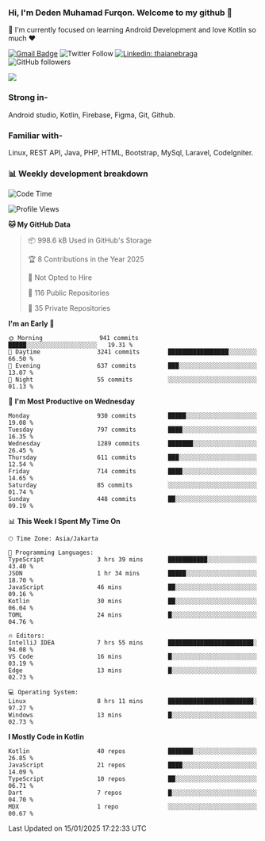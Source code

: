 ### Hi, I'm Deden Muhamad Furqon. Welcome to my github 👋

<!--
**furqoncreative/furqoncreative** is a ✨ _special_ ✨ repository because its `README.md` (this file) appears on your GitHub profile.

Here are some ideas to get you started:

- 🔭 I’m currently working on ...
- 👯 I’m looking to collaborate on ...
- 🤔 I’m looking for help with ...
- 💬 Ask me about ...
- 📫 How to reach me: ...
- 😄 Pronouns: ...
- ⚡ Fun fact: ...
-->

  🌱 I'm currently focused on learning Android Development and love Kotlin so much ❤ 

[![Gmail Badge](https://img.shields.io/badge/-furqoncreative24@gmail.com-c14438?style=flat-square&logo=Gmail&logoColor=white&link=mailto:furqoncreative24@gmail.com)](mailto:furqoncreative24@gmail.com)
![Twitter Follow](https://img.shields.io/twitter/follow/furqoncreative?label=Follow)
[![Linkedin: thaianebraga](https://img.shields.io/badge/-Deden_Muhamad_Furqon-blue?style=flat-square&logo=Linkedin&logoColor=white&link=https://www.linkedin.com/in/anmol-p-singh/)](https://www.linkedin.com/in/furqoncreative/)
![GitHub followers](https://img.shields.io/github/followers/furqoncreative?label=Follow&style=social)

<img src="https://github-readme-stats.sera5-dev.vercel.app/api?username=furqoncreative&hide=stars&show_icons=true&count_private=true&include_all_commits=true&title_color=#008080&icon_color=#008080&hide_border=true" width="">

### Strong in-

Android studio, Kotlin, Firebase, Figma, Git, Github.

### Familiar with-
Linux, REST API, Java, PHP, HTML, Bootstrap, MySql, Laravel, CodeIgniter.

### 📊 Weekly development breakdown

<!--START_SECTION:waka-->
![Code Time](http://img.shields.io/badge/Code%20Time-2%2C742%20hrs%2046%20mins-blue)

![Profile Views](http://img.shields.io/badge/Profile%20Views-1-blue)

**🐱 My GitHub Data** 

> 📦 998.6 kB Used in GitHub's Storage 
 > 
> 🏆 8 Contributions in the Year 2025
 > 
> 🚫 Not Opted to Hire
 > 
> 📜 116 Public Repositories 
 > 
> 🔑 35 Private Repositories 
 > 
**I'm an Early 🐤** 

```text
🌞 Morning                941 commits         █████░░░░░░░░░░░░░░░░░░░░   19.31 % 
🌆 Daytime                3241 commits        █████████████████░░░░░░░░   66.50 % 
🌃 Evening                637 commits         ███░░░░░░░░░░░░░░░░░░░░░░   13.07 % 
🌙 Night                  55 commits          ░░░░░░░░░░░░░░░░░░░░░░░░░   01.13 % 
```
📅 **I'm Most Productive on Wednesday** 

```text
Monday                   930 commits         █████░░░░░░░░░░░░░░░░░░░░   19.08 % 
Tuesday                  797 commits         ████░░░░░░░░░░░░░░░░░░░░░   16.35 % 
Wednesday                1289 commits        ███████░░░░░░░░░░░░░░░░░░   26.45 % 
Thursday                 611 commits         ███░░░░░░░░░░░░░░░░░░░░░░   12.54 % 
Friday                   714 commits         ████░░░░░░░░░░░░░░░░░░░░░   14.65 % 
Saturday                 85 commits          ░░░░░░░░░░░░░░░░░░░░░░░░░   01.74 % 
Sunday                   448 commits         ██░░░░░░░░░░░░░░░░░░░░░░░   09.19 % 
```


📊 **This Week I Spent My Time On** 

```text
🕑︎ Time Zone: Asia/Jakarta

💬 Programming Languages: 
TypeScript               3 hrs 39 mins       ███████████░░░░░░░░░░░░░░   43.40 % 
JSON                     1 hr 34 mins        █████░░░░░░░░░░░░░░░░░░░░   18.70 % 
JavaScript               46 mins             ██░░░░░░░░░░░░░░░░░░░░░░░   09.16 % 
Kotlin                   30 mins             ██░░░░░░░░░░░░░░░░░░░░░░░   06.04 % 
TOML                     24 mins             █░░░░░░░░░░░░░░░░░░░░░░░░   04.76 % 

🔥 Editors: 
IntelliJ IDEA            7 hrs 55 mins       ████████████████████████░   94.08 % 
VS Code                  16 mins             █░░░░░░░░░░░░░░░░░░░░░░░░   03.19 % 
Edge                     13 mins             █░░░░░░░░░░░░░░░░░░░░░░░░   02.73 % 

💻 Operating System: 
Linux                    8 hrs 11 mins       ████████████████████████░   97.27 % 
Windows                  13 mins             █░░░░░░░░░░░░░░░░░░░░░░░░   02.73 % 
```

**I Mostly Code in Kotlin** 

```text
Kotlin                   40 repos            ███████░░░░░░░░░░░░░░░░░░   26.85 % 
JavaScript               21 repos            ████░░░░░░░░░░░░░░░░░░░░░   14.09 % 
TypeScript               10 repos            ██░░░░░░░░░░░░░░░░░░░░░░░   06.71 % 
Dart                     7 repos             █░░░░░░░░░░░░░░░░░░░░░░░░   04.70 % 
MDX                      1 repo              ░░░░░░░░░░░░░░░░░░░░░░░░░   00.67 % 
```




 Last Updated on 15/01/2025 17:22:33 UTC
<!--END_SECTION:waka-->
